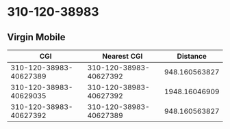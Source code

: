 # 310-120-38983
## Virgin Mobile


| CGI | Nearest CGI | Distance |
|-----|-------------|----------|
| 310-120-38983-40627389 | 310-120-38983-40627392 | 948.160563827 |
| 310-120-38983-40629035 | 310-120-38983-40627392 | 1948.16046909 |
| 310-120-38983-40627392 | 310-120-38983-40627389 | 948.160563827 |
